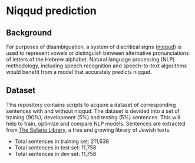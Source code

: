 # Niqqud prediction

## Background
For purposes of disambiguation, a system of diacritical signs ([niqqud](https://en.wikipedia.org/wiki/Niqqud)) is used to represent vowels or distinguish between alternative pronunciations of letters of the Hebrew alphabet.
Natural language processing (NLP) methodology, including speech recognition and speech-to-text algorithms would benefit from a model that accurately predicts niqqud.

## Dataset
This repository contains scripts to acquire a dataset of corresponding sentences with and without niqqud. The dataset is devided into a set of training (90%), development (5%) and testing (5%) sentences. This will help to train, optimize and compare NLP models.
Sentences are extracted from [The Sefaria Library](https://www.sefaria.org/), a free and growing library of Jewish texts.

* Total sentences in training set: 211,638
* Total sentences in test set: 11,758
* Total sentences in dev set: 11,758
